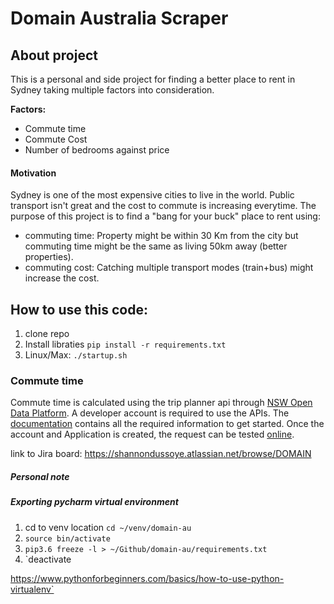 # Domain Australia Scraper

## About project
This is a personal and side project for finding a better place to rent in Sydney taking multiple factors into consideration.

__Factors:__
- Commute time
- Commute Cost
- Number of bedrooms against price

#### Motivation
Sydney is one of the most expensive cities to live in the world. Public transport isn't great and the cost to commute is increasing everytime. 
The purpose of this project is to find a "bang for your buck" place to rent using:
 - commuting time: Property might be within 30 Km from the city but commuting time might be the same as living 50km away (better properties).
 - commuting cost: Catching multiple transport modes (train+bus) might increase the cost.
  

## How to use this code:
1. clone repo
2. Install libraties `pip install -r requirements.txt`
3. Linux/Max: `./startup.sh`

### Commute time
Commute time is calculated using the trip planner api through [NSW Open Data Platform](https://opendata.transport.nsw.gov.au/).
A developer account is required to use the APIs. The [documentation](https://opendata.transport.nsw.gov.au/get-started) contains all the required information to get started. 
Once the account and Application is created, the request can be tested [online](https://opendata.transport.nsw.gov.au/node/601/exploreapi).


 



link to Jira board: https://shannondussoye.atlassian.net/browse/DOMAIN

##### Personal note
##### Exporting pycharm virtual environment
1. cd to venv location `cd ~/venv/domain-au`
2. `source bin/activate`
3. `pip3.6 freeze -l > ~/Github/domain-au/requirements.txt` 
4. `deactivate

https://www.pythonforbeginners.com/basics/how-to-use-python-virtualenv`